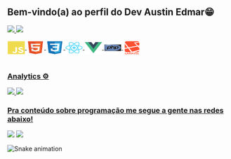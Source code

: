 ## Bem-vindo(a) ao perfil do Dev Austin Edmar😁

 <div>
   <a href="https://github.com/AustinEdmar/AustinEdmar/">
   <img height="180em" src="https://github-readme-stats.vercel.app/api?username=AustinEdmar&show_icons=true&theme=tokyonight&include_all_commits=true&count_private=true"/>
   <img height="180em" src="https://github-readme-stats.vercel.app/api/top-langs/?username=AustinEdmar&layout=compact&langs_count=6&theme=tokyonight"/>

</div>
<div style="display: inline_block"><br>
  <img align="center" alt="Js" height="30" width="40" src="https://raw.githubusercontent.com/devicons/devicon/master/icons/javascript/javascript-plain.svg">
  <img align="center" alt="HTML" height="30" width="40" src="https://raw.githubusercontent.com/devicons/devicon/master/icons/html5/html5-original.svg">
  <img align="center" alt="CSS" height="30" width="40" src="https://raw.githubusercontent.com/devicons/devicon/master/icons/css3/css3-original.svg">
 <img align="center" alt="CSS" height="30" width="40" src="https://raw.githubusercontent.com/devicons/devicon/master/icons/react/react-original.svg">
 <img align="center" alt="CSS" height="30" width="40" src="https://raw.githubusercontent.com/devicons/devicon/master/icons/vuejs/vuejs-original.svg">
 <img align="center" alt="CSS" height="30" width="40" src="https://raw.githubusercontent.com/devicons/devicon/master/icons/php/php-original.svg">
 <img align="center" alt="CSS" height="30" width="40" src="https://raw.githubusercontent.com/devicons/devicon/master/icons/laravel/laravel-plain-wordmark.svg">
</div>
 
 <br>
 
 
 ### Analytics ⚙️
  
<p align="left">
  <img height="180em" src="https://github-readme-streak-stats.herokuapp.com/?user=GuillaumeFalourd" />
  <img height="180em" src="https://user-images.githubusercontent.com/22433243/121538215-faa36d80-c9da-11eb-9dce-0def2d07ff62.gif" />
</p>  
  


 
  ### Pra conteúdo sobre programação me segue a gente nas redes abaixo!
 
<div> 

 

  <a href = "mailto:austinedmar@gmail.com"><img src="https://img.shields.io/badge/-Gmail-%23333?style=for-the-badge&logo=gmail&logoColor=white" target="_blank"></a>
  <a href="https://www.linkedin.com/in/austin-edmar-1888a8200/" target="_blank"><img src="https://img.shields.io/badge/-LinkedIn-%230077B5?style=for-the-badge&logo=linkedin&logoColor=white" target="_blank"></a> 
 
 ![Snake animation](https://github.com/AustinEdmar/AustinEdmar/blob/output/github-contribution-grid-snake.svg)

</div>
